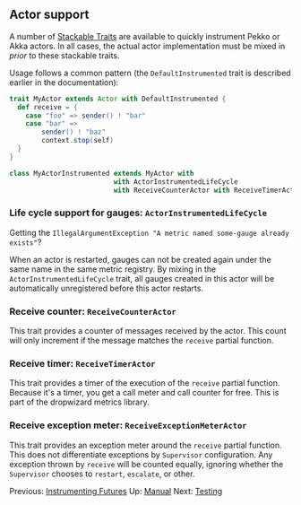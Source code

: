 ## Actor support

A number of [Stackable Traits](http://www.artima.com/scalazine/articles/stackable_trait_pattern.html) are available to
quickly instrument Pekko or Akka actors. In all cases, the actual actor implementation must be mixed in *prior* to
these stackable traits.

Usage follows a common pattern (the `DefaultInstrumented` trait is described earlier in the documentation):

```scala
trait MyActor extends Actor with DefaultInstrumented {
  def receive = {
    case "foo" => sender() ! "bar"
    case "bar" =>
        sender() ! "baz"
        context.stop(self)
  }
}

class MyActorInstrumented extends MyActor with
                          with ActorInstrumentedLifeCycle
                          with ReceiveCounterActor with ReceiveTimerActor with ReceiveExceptionMeterActor
```

### Life cycle support for gauges: `ActorInstrumentedLifeCycle`

Getting the `IllegalArgumentException "A metric named some-gauge already exists"`?

When an actor is restarted, gauges can not be created again under the same name in the same metric registry.
By mixing in the `ActorInstrumentedLifeCycle` trait, all gauges created in this actor will be automatically
unregistered before this actor restarts.

### Receive counter: `ReceiveCounterActor`

This trait provides a counter of messages received by the actor.  This count will only increment if the message matches
the `receive` partial function.

### Receive timer: `ReceiveTimerActor`

This trait provides a timer of the execution of the `receive` partial function.  Because it's a timer, you get a call
meter and call counter for free.  This is part of the dropwizard metrics library.

### Receive exception meter: `ReceiveExceptionMeterActor`

This trait provides an exception meter around the `receive` partial function.  This does not differentiate exceptions
by `Supervisor` configuration.  Any exception thrown by `receive` will be counted equally, ignoring whether the
`Supervisor` chooses to `restart`, `escalate`, or other.

Previous: [Instrumenting Futures](Futures.md) Up: [Manual](Manual.md) Next: [Testing](Testing.md)
